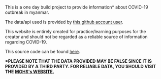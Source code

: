 <p>This is a one day build project to provide information* about COVID-19 outbreak in myanmar.</p>
    
<p>The data/api used is provided by <a target="_blank" href="https://github.com/thantthet/covid19-api">this github account user</a>.</p>
    
<p>This website is entirely created for practice/learning purposes for the creator and should not be regarded as a reliable source of information regarding COVID-19.</p>
    
<p>This source code can be found <a target="_blank" href="https://github.com/KyalSinLinLett/mmcovid.git">here</a>.</p>

<p><b>*PLEASE NOTE THAT THE DATA PROVIDED MAY BE FALSE SINCE IT IS PROVIDED BY A THIRD PARTY. FOR RELIABLE DATA, YOU SHOULD VISIT THE <a target="_blank" href="https://www.mohs.gov.mm/Main/content/publication/2019-ncov">MOHS's WEBSITE.</a></b></p>
